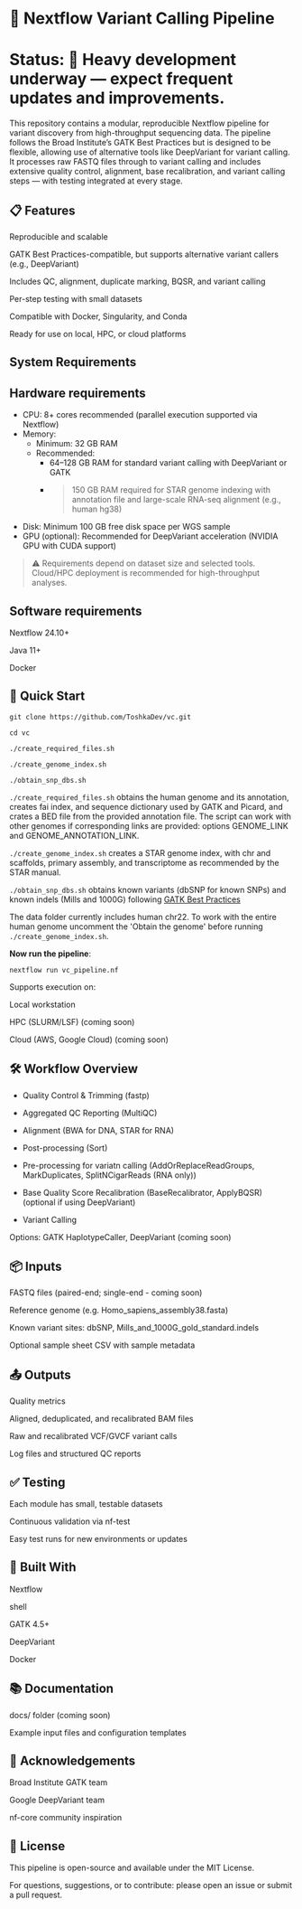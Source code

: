# 🧬 Nextflow Variant Calling Pipeline

# Status: 🚧 Heavy development underway — expect frequent updates and improvements.

This repository contains a modular, reproducible Nextflow pipeline for variant discovery from high-throughput sequencing data. The pipeline follows the Broad Institute’s GATK Best Practices but is designed to be flexible, allowing use of alternative tools like DeepVariant for variant calling. It processes raw FASTQ files through to variant calling and includes extensive quality control, alignment, base recalibration, and variant calling steps — with testing integrated at every stage.

## 📋 Features

Reproducible and scalable

GATK Best Practices-compatible, but supports alternative variant callers (e.g., DeepVariant)

Includes QC, alignment, duplicate marking, BQSR, and variant calling

Per-step testing with small datasets

Compatible with Docker, Singularity, and Conda

Ready for use on local, HPC, or cloud platforms

## System Requirements

## Hardware requirements

- CPU: 8+ cores recommended (parallel execution supported via Nextflow)
- Memory:
  - Minimum: 32 GB RAM
  - Recommended:
    - 64–128 GB RAM for standard variant calling with DeepVariant or GATK
    - >150 GB RAM required for STAR genome indexing with annotation file and large-scale RNA-seq alignment (e.g., human hg38)
- Disk: Minimum 100 GB free disk space per WGS sample
- GPU (optional): Recommended for DeepVariant acceleration (NVIDIA GPU with CUDA support)

> ⚠️ Requirements depend on dataset size and selected tools. Cloud/HPC deployment is recommended for high-throughput analyses.


## Software requirements

Nextflow 24.10+

Java 11+

Docker
 
## 🚀 Quick Start
```
git clone https://github.com/ToshkaDev/vc.git

cd vc

./create_required_files.sh

./create_genome_index.sh

./obtain_snp_dbs.sh

```
```./create_required_files.sh``` obtains the human genome and its annotation, creates fai index, and sequence dictionary used by GATK and Picard, and crates a BED file from the provided annotation file. The script can work with other genomes if corresponding links are provided: options GENOME_LINK and GENOME_ANNOTATION_LINK.

```./create_genome_index.sh``` creates a STAR genome index, with chr and scaffolds, primary assembly, and transcriptome as recommended by the STAR manual.

```./obtain_snp_dbs.sh``` obtains known variants (dbSNP for known SNPs) and known indels (Mills and 1000G) following [GATK Best Practices](https://gatk.broadinstitute.org/hc/en-us/articles/360035890811--How-to-Recalibrate-base-quality-scores-run-BQSR
)

The data folder currently includes human chr22. To work with the entire human genome uncomment the 'Obtain the genome' before running ```./create_genome_index.sh```.

**Now run the pipeline**:
```
nextflow run vc_pipeline.nf
```

Supports execution on:

Local workstation

HPC (SLURM/LSF) (coming soon)

Cloud (AWS, Google Cloud) (coming soon)

## 🛠 Workflow Overview

* Quality Control & Trimming (fastp)

* Aggregated QC Reporting (MultiQC)

* Alignment (BWA for DNA, STAR for RNA)

* Post-processing (Sort)

* Pre-processing for variatn calling (AddOrReplaceReadGroups, MarkDuplicates, SplitNCigarReads (RNA only))

* Base Quality Score Recalibration (BaseRecalibrator, ApplyBQSR) (optional if using DeepVariant)

* Variant Calling

Options: GATK HaplotypeCaller, DeepVariant (coming soon)

## 📦 Inputs

FASTQ files (paired-end; single-end - coming soon)

Reference genome (e.g. Homo_sapiens_assembly38.fasta)

Known variant sites: dbSNP, Mills_and_1000G_gold_standard.indels

Optional sample sheet CSV with sample metadata

## 📤 Outputs

Quality metrics

Aligned, deduplicated, and recalibrated BAM files

Raw and recalibrated VCF/GVCF variant calls

Log files and structured QC reports

## ✅ Testing

Each module has small, testable datasets

Continuous validation via nf-test

Easy test runs for new environments or updates

## 🧱 Built With

Nextflow

shell

GATK 4.5+

DeepVariant

Docker

## 📚 Documentation

docs/ folder (coming soon)

Example input files and configuration templates

## 🙌 Acknowledgements

Broad Institute GATK team

Google DeepVariant team

nf-core community inspiration

## 📌 License

This pipeline is open-source and available under the MIT License.

For questions, suggestions, or to contribute: please open an issue or submit a pull request.
